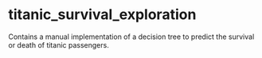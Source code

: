 # titanic_survival_exploration
Contains a manual implementation of a decision tree to predict the survival or death of titanic passengers.
